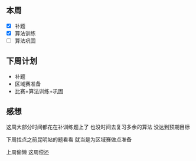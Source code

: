 ## 本周

 - [x] 补题
 - [x] 算法训练
 - [ ] 算法巩固

## 下周计划

- 补题
- 区域赛准备
- 比赛+算法训练+巩固

## 感想

这周大部分时间都花在补训练题上了 也没时间去复习多余的算法 没达到预期目标

下周找点之前昆明站的题看看 就当是为区域赛做点准备

上周偷懒 这周偿还

